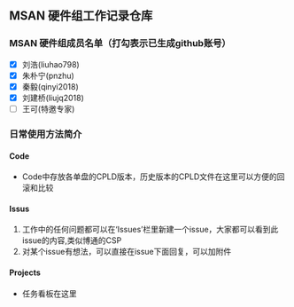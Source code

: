 ## MSAN 硬件组工作记录仓库
### MSAN 硬件组成员名单（打勾表示已生成github账号）
- [X] 刘浩(liuhao798)
- [X] 朱朴宁(pnzhu)
- [X] 秦毅(qinyi2018)
- [X] 刘建桥(liujq2018)
- [ ] 王可(特邀专家)

### 日常使用方法简介
#### Code
- Code中存放各单盘的CPLD版本，历史版本的CPLD文件在这里可以方便的回滚和比较
#### Issus
1. 工作中的任何问题都可以在‘Issues’栏里新建一个issue，大家都可以看到此issue的内容,类似博通的CSP
2. 对某个issue有想法，可以直接在issue下面回复，可以加附件
#### Projects
- 任务看板在这里
